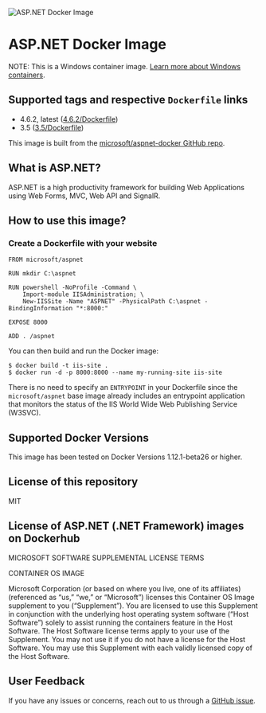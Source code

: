 ![ASP.NET Docker Image](https://avatars2.githubusercontent.com/u/6154722?v=3&s=200)
# ASP.NET Docker Image

NOTE: This is a Windows container image. [Learn more about Windows containers](https://msdn.microsoft.com/en-us/virtualization/windowscontainers/about/about_overview).

## Supported tags and respective `Dockerfile` links

* 4.6.2, latest ([4.6.2/Dockerfile](https://github.com/microsoft/aspnet-docker/blob/master/4.6.2/Dockerfile))
* 3.5 ([3.5/Dockerfile](https://github.com/microsoft/aspnet-docker/blob/master/3.5/Dockerfile))

This image is built from the [microsoft/aspnet-docker GitHub repo](https://github.com/microsoft/aspnet-docker).

## What is ASP.NET?
ASP.NET is a high productivity  framework for building Web Applications using Web Forms, MVC, Web API and SignalR.

## How to use this image?
### Create a Dockerfile with your website
```
FROM microsoft/aspnet

RUN mkdir C:\aspnet

RUN powershell -NoProfile -Command \
    Import-module IISAdministration; \
    New-IISSite -Name "ASPNET" -PhysicalPath C:\aspnet -BindingInformation "*:8000:"

EXPOSE 8000

ADD . /aspnet
```
You can then build and run the Docker image:
```
$ docker build -t iis-site .
$ docker run -d -p 8000:8000 --name my-running-site iis-site
```

There is no need to specify an `ENTRYPOINT` in your Dockerfile since the `microsoft/aspnet` base image already includes an entrypoint application that monitors the status of the IIS World Wide Web Publishing Service (W3SVC).

## Supported Docker Versions
This image has been tested on Docker Versions 1.12.1-beta26 or higher.

## License of this repository

MIT

## License of ASP.NET (.NET Framework) images on Dockerhub 

MICROSOFT SOFTWARE SUPPLEMENTAL LICENSE TERMS

CONTAINER OS IMAGE

Microsoft Corporation (or based on where you live, one of its affiliates) (referenced as “us,” “we,” or “Microsoft”) licenses this Container OS Image supplement to you (“Supplement”). You are licensed to use this Supplement in conjunction with the underlying host operating system software (“Host Software”) solely to assist running the containers feature in the Host Software. The Host Software license terms apply to your use of the Supplement. You may not use it if you do not have a license for the Host Software. You may use this Supplement with each validly licensed copy of the Host Software.
## User Feedback
If you have any issues or concerns, reach out to us through a [GitHub issue](https://github.com/Microsoft/aspnet-docker/issues/new).
